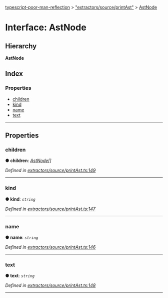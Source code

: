 [typescript-poor-man-reflection](../README.md) > ["extractors/source/printAst"](../modules/_extractors_source_printast_.md) > [AstNode](../interfaces/_extractors_source_printast_.astnode.md)

# Interface: AstNode

## Hierarchy

**AstNode**

## Index

### Properties

* [children](_extractors_source_printast_.astnode.md#children)
* [kind](_extractors_source_printast_.astnode.md#kind)
* [name](_extractors_source_printast_.astnode.md#name)
* [text](_extractors_source_printast_.astnode.md#text)

---

## Properties

<a id="children"></a>

###  children

**● children**: *[AstNode](_extractors_source_printast_.astnode.md)[]*

*Defined in [extractors/source/printAst.ts:149](https://github.com/cancerberoSgx/typescript-poor-man-reflection/blob/671fe6b/src/extractors/source/printAst.ts#L149)*

___
<a id="kind"></a>

###  kind

**● kind**: *`string`*

*Defined in [extractors/source/printAst.ts:147](https://github.com/cancerberoSgx/typescript-poor-man-reflection/blob/671fe6b/src/extractors/source/printAst.ts#L147)*

___
<a id="name"></a>

###  name

**● name**: *`string`*

*Defined in [extractors/source/printAst.ts:146](https://github.com/cancerberoSgx/typescript-poor-man-reflection/blob/671fe6b/src/extractors/source/printAst.ts#L146)*

___
<a id="text"></a>

###  text

**● text**: *`string`*

*Defined in [extractors/source/printAst.ts:148](https://github.com/cancerberoSgx/typescript-poor-man-reflection/blob/671fe6b/src/extractors/source/printAst.ts#L148)*

___

